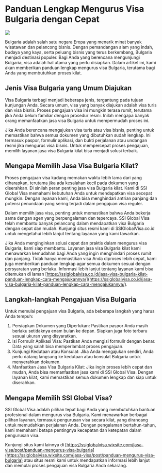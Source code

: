 # Panduan Lengkap Mengurus Visa Bulgaria dengan Cepat

<img src="https://avatars.mds.yandex.net/i?id=06f5a786b0b61c277316f963233d5a27_l-10915333-images-thumbs&n=13">

Bulgaria adalah salah satu negara Eropa yang menarik minat banyak wisatawan dan pelancong bisnis. Dengan pemandangan alam yang indah, budaya yang kaya, serta peluang bisnis yang terus berkembang, Bulgaria menjadi destinasi populer. Bagi Anda yang berencana mengunjungi Bulgaria, visa adalah hal utama yang perlu disiapkan. Dalam artikel ini, kami akan memberikan panduan lengkap mengurus visa Bulgaria, terutama bagi Anda yang membutuhkan proses kilat.

## Jenis Visa Bulgaria yang Umum Diajukan
Visa Bulgaria terbagi menjadi beberapa jenis, tergantung pada tujuan kunjungan Anda. Secara umum, visa yang banyak diajukan adalah visa turis dan visa bisnis. Proses pengajuan visa ini mungkin terasa rumit, terutama jika Anda belum familiar dengan prosedur resmi. Inilah mengapa banyak orang memanfaatkan jasa visa Bulgaria untuk mempermudah proses ini.

Jika Anda berencana mengajukan visa turis atau visa bisnis, penting untuk memastikan bahwa semua dokumen yang dibutuhkan sudah lengkap. Ini termasuk paspor, formulir aplikasi, dan bukti perjalanan atau undangan resmi jika mengurus visa bisnis. Untuk mempercepat proses pengajuan, memilih layanan jasa visa Bulgaria kilat bisa menjadi solusi terbaik.

## Mengapa Memilih Jasa Visa Bulgaria Kilat?
Proses pengajuan visa kadang memakan waktu lebih lama dari yang diharapkan, terutama jika ada kesalahan kecil pada dokumen yang diserahkan. Di sinilah peran penting jasa visa Bulgaria kilat. Kami di SSI Global Visa memahami kebutuhan Anda untuk mendapatkan visa secepat mungkin. Dengan layanan kami, Anda bisa menghindari antrian panjang dan potensi penundaan yang sering terjadi dalam pengajuan visa reguler.

Dalam memilih jasa visa, penting untuk memastikan bahwa Anda bekerja sama dengan agen yang berpengalaman dan tepercaya. SSI Global Visa telah membantu banyak pelancong dalam mendapatkan visa Bulgaria dengan cepat dan mudah. Kunjungi situs resmi kami di SSIGlobalVisa.co.id untuk mengetahui lebih lanjut tentang layanan yang kami tawarkan.

Jika Anda menginginkan solusi cepat dan praktis dalam mengurus visa Bulgaria, kami siap membantu. Layanan jasa visa Bulgaria kilat kami menawarkan kemudahan bagi Anda yang ingin menghindari proses rumit dan panjang. Tidak hanya memastikan visa Anda diproses lebih cepat, kami juga memberikan panduan lengkap agar semua dokumen sesuai dengan persyaratan yang berlaku. Informasi lebih lanjut tentang layanan kami bisa ditemukan di laman [https://ssiglobalvisa.co.id/jasa-visa-bulgaria-kilat-panduan-lengkap-cara-mengajukannya/](https://ssiglobalvisa.co.id/jasa-visa-bulgaria-kilat-panduan-lengkap-cara-mengajukannya/).

## Langkah-langkah Pengajuan Visa Bulgaria
Untuk memulai pengajuan visa Bulgaria, ada beberapa langkah yang harus Anda tempuh:

1. Persiapkan Dokumen yang Diperlukan: Pastikan paspor Anda masih berlaku setidaknya enam bulan ke depan. Siapkan juga foto terbaru sesuai ukuran yang disyaratkan.
2. Isi Formulir Aplikasi Visa: Pastikan Anda mengisi formulir dengan benar. Data yang salah bisa memperlambat proses pengajuan.
3. Kunjungi Kedutaan atau Konsulat: Jika Anda mengajukan sendiri, Anda perlu datang langsung ke kedutaan atau konsulat Bulgaria untuk menyerahkan dokumen.
4. Manfaatkan Jasa Visa Bulgaria Kilat: Jika ingin proses lebih cepat dan mudah, Anda bisa memanfaatkan jasa kami di SSI Global Visa. Dengan layanan kilat, kami memastikan semua dokumen lengkap dan siap untuk diserahkan.

## Mengapa Memilih SSI Global Visa?
SSI Global Visa adalah pilihan tepat bagi Anda yang membutuhkan bantuan profesional dalam mengurus visa Bulgaria. Kami menawarkan berbagai pilihan layanan, termasuk pengurusan visa secara kilat, yang dirancang untuk memudahkan perjalanan Anda. Dengan pengalaman bertahun-tahun, kami memahami betapa pentingnya kecepatan dan ketepatan dalam pengurusan visa.

Kunjungi situs kami lainnya di [https://ssiglobalvisa.wixsite.com/jasa-visa/post/panduan-mengurus-visa-bulgaria](https://ssiglobalvisa.wixsite.com/jasa-visa/post/panduan-mengurus-visa-bulgaria) atau situs resmi kami untuk mendapatkan informasi lebih lanjut dan memulai proses pengajuan visa Bulgaria Anda sekarang.

